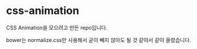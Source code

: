 # css-animation

CSS Animation을 모으려고 만든 repo입니다.

bower는 normalize.css만 사용해서 굳이 빼지 않아도 될 것 같아서 같이 올렸습니다.
